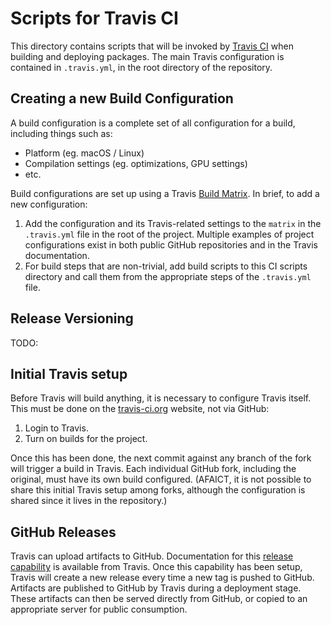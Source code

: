 # Scripts for Travis CI

This directory contains scripts that will be invoked by [Travis CI][travis-ci]
when building and deploying packages. The main Travis configuration is
contained in `.travis.yml`, in the root directory of the repository.

## Creating a new Build Configuration

A build configuration is a complete set of all configuration for a build,
including things such as:
  - Platform (eg. macOS / Linux)
  - Compilation settings (eg. optimizations, GPU settings)
  - etc.

Build configurations are set up using a Travis [Build Matrix][travis-matrix].
In brief, to add a new configuration:
  1. Add the configuration and its Travis-related settings to the `matrix` in 
     the `.travis.yml` file in the root of the project. Multiple examples of
     project configurations exist in both public GitHub repositories and in the 
     Travis documentation.
  2. For build steps that are non-trivial, add build scripts to this CI scripts
     directory and call them from the appropriate steps of the `.travis.yml`
     file.

## Release Versioning

TODO: 
     
## Initial Travis setup

Before Travis will build anything, it is necessary to configure Travis itself.
This must be done on the [travis-ci.org](https://travis-ci.org) website, not
via GitHub:
  1. Login to Travis.
  2. Turn on builds for the project.

Once this has been done, the next commit against any branch of the fork will
trigger a build in Travis. Each individual GitHub fork, including the original,
must have its own build configured. (AFAICT, it is not possible to share this
initial Travis setup among forks, although the configuration is shared since it
lives in the repository.)

## GitHub Releases

Travis can upload artifacts to GitHub. Documentation for
this [release capability][travis-release] is available from Travis. Once this
capability has been setup, Travis will create a new release every time a new tag
is pushed to GitHub. Artifacts are published to GitHub by Travis during a
deployment stage. These artifacts can then be served directly from GitHub, or
copied to an appropriate server for public consumption.

[travis-ci]: https://travis-ci.org
[travis-matrix]: https://docs.travis-ci.com/user/customizing-the-build/#Build-Matrix
[travis-release]: https://docs.travis-ci.com/user/deployment/releases/
